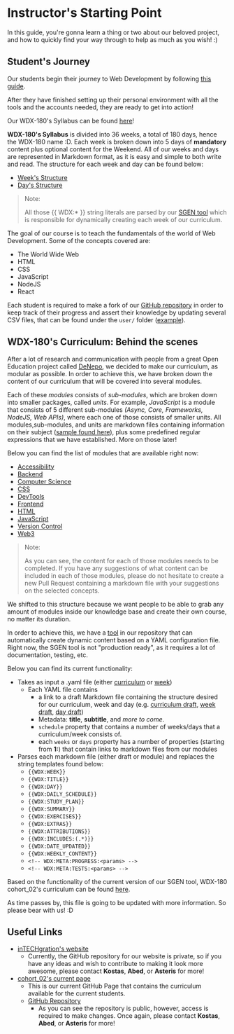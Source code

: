 # Instructor's Starting Point

  In this guide, you're gonna learn a thing or two about our beloved project, and how to quickly find your way through to help as much as you wish! :)

## Student's Journey

  Our students begin their journey to Web Development by following [this guide](https://github.com/in-tech-gration/WDX-180/blob/main/README.md#where-do-i-start).

  After they have finished setting up their personal environment with all the tools and the accounts needed, they are ready to get into action!

  Our WDX-180's Syllabus can be found [here](https://github.com/in-tech-gration/WDX-180/blob/main/curriculum/index.md)!

  **WDX-180's Syllabus** is divided into 36 weeks, a total of 180 days, hence the WDX-180 name :D. Each week is broken down into 5 days of **mandatory** content plus optional content for the Weekend. All of our weeks and days are represented in Markdown format, as it is easy and simple to both write and read. The structure for each week and day can be found below:
  - [Week's Structure](https://raw.githubusercontent.com/in-tech-gration/WDX-180/main/curriculum/schedule/weekly.draft.md)
  - [Day's Structure](https://raw.githubusercontent.com/in-tech-gration/WDX-180/main/curriculum/schedule/daily.draft.md)

  > Note:
  >
  > All those {{ WDX:* }} string literals are parsed by our [SGEN tool](https://github.com/in-tech-gration/WDX-180/blob/main/tools/sgen.js) which is responsible for dynamically creating each week of our curriculum.

  The goal of our course is to teach the fundamentals of the world of Web Development. Some of the concepts covered are:

  - The World Wide Web
  - HTML
  - CSS
  - JavaScript
  - NodeJS
  - React

  Each student is required to make a fork of our [GitHub repository](https://github.com/in-tech-gration/WDX-180) in order to keep track of their progress and assert their knowledge by updating several CSV files, that can be found under the `user/` folder ([example](https://github.com/in-tech-gration/WDX-180/blob/main/user/week01/progress/progress.draft.w01.d01.csv)).

## WDX-180's Curriculum: Behind the scenes

  After a lot of research and communication with people from a great Open Education project called [DeNepo](https://github.com/DeNepo), we decided to make our curriculum, as modular as possible. In order to achieve this, we have broken down the content of our curriculum that will be covered into several modules.

  Each of these _modules_ consists of _sub-modules_, which are broken down into smaller packages, called _units_. For example, _JavaScript_ is a module that consists of 5 different sub-modules _(Async, Core, Frameworks, NodeJS, Web APIs)_, where each one of those consists of smaller units. All modules,sub-modules, and units are markdown files containing information on their subject ([sample found here](https://github.com/in-tech-gration/WDX-180/blob/main/curriculum/modules/Module.sample.md)), plus some predefined regular expressions that we have established. More on those later!

  Below you can find the list of modules that are available right now:

  - [Accessibility](https://github.com/in-tech-gration/WDX-180/tree/main/curriculum/modules/accessibility)
  - [Backend](https://github.com/in-tech-gration/WDX-180/tree/main/curriculum/modules/backend)
  - [Computer Science](https://github.com/in-tech-gration/WDX-180/tree/main/curriculum/modules/computer_science)
  - [CSS](https://github.com/in-tech-gration/WDX-180/tree/main/curriculum/modules/css)
  - [DevTools](https://github.com/in-tech-gration/WDX-180/tree/main/curriculum/modules/devtools)
  - [Frontend](https://github.com/in-tech-gration/WDX-180/tree/main/curriculum/modules/frontend)
  - [HTML]((https://github.com/in-tech-gration/WDX-180/tree/main/curriculum/modules/html))
  - [JavaScript](https://github.com/in-tech-gration/WDX-180/tree/main/curriculum/modules/javascript)
  - [Version Control](https://github.com/in-tech-gration/WDX-180/tree/main/curriculum/modules/version_control)
  - [Web3](https://github.com/in-tech-gration/WDX-180/tree/main/curriculum/modules/web3)

  > Note:
  >
  > As you can see, the content for each of those modules needs to be completed. If you have any suggestions of what content can be included in each of those modules, please do not hesitate to create a new Pull Request containing a markdown file with your suggestions on the selected concepts.

  We shifted to this structure because we want people to be able to grab any amount of modules inside our knowledge base and create their own course, no matter its duration.

  In order to achieve this, we have a [tool](https://github.com/in-tech-gration/WDX-180/blob/main/tools/sgen.js) in our repository that can automatically create dynamic content based on a YAML configuration file. Right now, the SGEN tool is not "production ready", as it requires a lot of documentation, testing, etc.

  Below you can find its current functionality:

  - Takes as input a .yaml file (either [curriculum](https://github.com/in-tech-gration/WDX-180/blob/main/curriculum/curriculum.yaml) or [week](https://github.com/in-tech-gration/WDX-180/blob/main/curriculum/schedule/week04.yaml))
    - Each YAML file contains
      - a link to a draft Markdown file containing the structure desired for our curriculum, week and day (e.g. [curriculum draft](https://raw.githubusercontent.com/in-tech-gration/WDX-180/main/curriculum/curriculum.draft.md), [week draft](https://raw.githubusercontent.com/in-tech-gration/WDX-180/main/curriculum/schedule/weekly.draft.md), [day draft](https://raw.githubusercontent.com/in-tech-gration/WDX-180/main/curriculum/schedule/daily.draft.md))
      - Metadata: **title**, **subtitle**, and _more to come_.
      - `schedule` property that contains a number of weeks/days that a curriculum/week consists of.
      - each `weeks` or `days` property has a number of properties (starting from **1:**) that contain links to markdown files from our modules
  - Parses each markdown file (either draft or module) and replaces the string templates found below:
    - `{{WDX:WEEK}}`
    - `{{WDX:TITLE}}`
    - `{{WDX:DAY}}`
    - `{{WDX:DAILY_SCHEDULE}}`
    - `{{WDX:STUDY_PLAN}}`
    - `{{WDX:SUMMARY}}`
    - `{{WDX:EXERCISES}}`
    - `{{WDX:EXTRAS}}`
    - `{{WDX:ATTRIBUTIONS}}`
    - `{{WDX:INCLUDES:(.*)}}`
    - `{{WDX:DATE_UPDATED}}`
    - `{{WDX:WEEKLY_CONTENT}}`
    - `<!-- WDX:META:PROGRESS:<params> -->`
    - `<!-- WDX:META:TESTS:<params> -->`

  Based on the functionality of the current version of our SGEN tool, WDX-180 cohort_02's curriculum can be found [here](https://github.com/in-tech-gration/WDX-180/blob/main/curriculum/curriculum.yaml).

  As time passes by, this file is going to be updated with more information. So please bear with us! :D

## Useful Links

  - [inTECHgration's website](https://intechgration.io/)
    - Currently, the GitHub repository for our website is private, so if you have any ideas and wish to contribute to making it look more awesome, please contact **Kostas**, **Abed**, or **Asteris** for more!
  - [cohort_02's current page](https://in-tech-gration.github.io/WDX-180/)
    - This is our current GitHub Page that contains the curriculum available for the current students.
    - [GitHub Repository](https://github.com/in-tech-gration/WDX-180)
      - As you can see the repository is public, however, access is required to make changes. Once again, please contact **Kostas**, **Abed**, or **Asteris** for more!